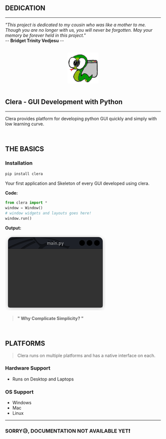 ## **DEDICATION**

---

_"This project is dedicated to my cousin who was like a mother to me. Though you are no longer with us, you will never be forgotten. May your memory be forever held in this project."_  
-- **Bridget Trinity Vedjesu** --

<br>

<img src="https://github.com/cleragui/pypi/blob/main/image/icon.png?raw=true" style="width: 100px; margin: 0px auto; display: block;">

<br>

## **Clera - GUI Development with Python**

---

Clera provides platform for developing python GUI quickly and simply with low learning curve.

<br>

## **THE BASICS**

### **Installation**

```bash
pip install clera
```

Your first application and Skeleton of every GUI developed using clera.

**Code:**

```python
from clera import *
window = Window()
# window widgets and layouts goes here!
window.run()
```

**Output:**

![Window](https://github.com/cleragui/pypi/blob/main/image/window.png?raw=true)

> **" Why Complicate Simplicity? "**

<br>

## **PLATFORMS**

> Clera runs on multiple platforms and has a native interface on each.

### **Hardware Support**

- Runs on Desktop and Laptops

### **OS Support**

- Windows
- Mac
- Linux

---

### **SORRY😥, DOCUMENTATION NOT AVAILABLE YET❗**

